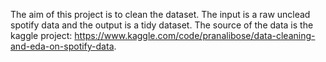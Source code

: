 The aim of this project is to clean the dataset. The input is a raw unclead spotify data and the output is a tidy dataset. The source of the data is the kaggle project: https://www.kaggle.com/code/pranalibose/data-cleaning-and-eda-on-spotify-data.
